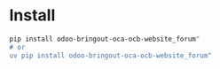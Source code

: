 # Install

```bash
pip install odoo-bringout-oca-ocb-website_forum"
# or
uv pip install odoo-bringout-oca-ocb-website_forum"
```
